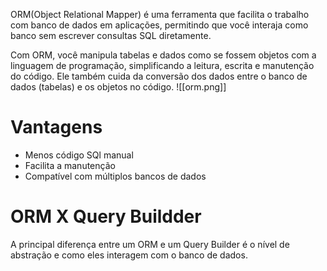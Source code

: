 ORM(Object Relational Mapper) é uma ferramenta que facilita o trabalho com banco de dados em aplicações, permitindo que você interaja como banco sem escrever consultas SQL diretamente.

Com ORM, você manipula tabelas e dados como se fossem objetos com a linguagem de programação, simplificando a leitura, escrita e manutenção do código. Ele também cuida da conversão dos dados entre o banco de dados (tabelas) e os objetos no código.
![[orm.png]]

# Vantagens

- Menos código SQl manual
- Facilita a manutenção
- Compatível com múltiplos bancos de dados


# ORM X Query Buildder

A principal diferença entre um ORM e um Query Builder é o nível de abstração e como eles interagem com o banco de dados.
